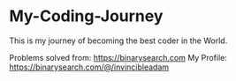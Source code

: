 # My-Coding-Journey
This is my journey of becoming the best coder in the World.

Problems solved from: https://binarysearch.com
My Profile: https://binarysearch.com/@/invincibleadam
